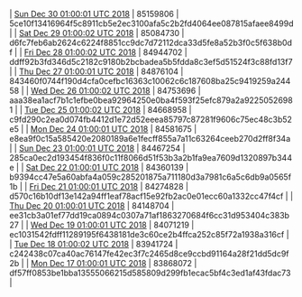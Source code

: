 | [Sun Dec 30 01:00:01 UTC 2018](https://transfer.sh/pji76/trcninja-dbdump-20181230010001.tar.bz2) | 85159806 | 5ce10f13416964f5c8911cb5e2ec3100afa5c2b2fd4064ee087815afaee8499d | 
| [Sat Dec 29 01:00:02 UTC 2018](https://transfer.sh/1488YR/trcninja-dbdump-20181229010002.tar.bz2) | 85084730 | d6fc7feb6ab2624c6224f8851cc9dc7d72112dca33d5fe8a52b3f0c5f638b0df | 
| [Fri Dec 28 01:00:02 UTC 2018](https://transfer.sh/dkLT6/trcninja-dbdump-20181228010002.tar.bz2) | 84944702 | ddff92b3fd346d5c2182c9180b2bcbadea5b5fdda8c3ef5d51524f3c88fd13f7 | 
| [Thu Dec 27 01:00:01 UTC 2018](https://transfer.sh/r4b0a/trcninja-dbdump-20181227010001.tar.bz2) | 84876104 | 843460f0744f190d4cfa0cefbc16363c10062c6c187608ba25c9419259a24458 | 
| [Wed Dec 26 01:00:02 UTC 2018](https://transfer.sh/Kl30k/trcninja-dbdump-20181226010002.tar.bz2) | 84753696 | aaa38ea1acf7b1c1efbe0bea92964250e0ba4f593f25efc879a2a92250526981 | 
| [Tue Dec 25 01:00:02 UTC 2018](https://transfer.sh/wBwnt/trcninja-dbdump-20181225010002.tar.bz2) | 84668958 | c9fd290c2ea0d074fb4412d1e72d52eeea85797c87281f9606c75ec48c3b52e5 | 
| [Mon Dec 24 01:00:01 UTC 2018](https://transfer.sh/WAR9V/trcninja-dbdump-20181224010001.tar.bz2) | 84581675 | e8ea9f0c15a585420e2080189a6e1fecff855a7a11c63264ceeb270d2ff8f34a | 
| [Sun Dec 23 01:00:01 UTC 2018](https://transfer.sh/G42IY/trcninja-dbdump-20181223010001.tar.bz2) | 84467254 | 285ca0ec2d193454f836f0c11f8066d51f53b3a2b1fa9ea7609d1320897b344e | 
| [Sat Dec 22 01:00:01 UTC 2018]() | 84360139 | b9394cc47e5a60abfa4a059c285201875a711180d3a7981c6a5c6db9a0565f1b | 
| [Fri Dec 21 01:00:01 UTC 2018](https://transfer.sh/pSKj1/trcninja-dbdump-20181221010001.tar.bz2) | 84274828 | d570c16b10df13e142a94ff1eaf78acf15e92fb2ac0e01ecc60a1332cc47f4cf | 
| [Thu Dec 20 01:00:01 UTC 2018](https://transfer.sh/HrGdb/trcninja-dbdump-20181220010001.tar.bz2) | 84148704 | ee31cb3a01ef77dd19ca0894c0307a71af1863270684f6cc31d953404c383b27 | 
| [Wed Dec 19 01:00:01 UTC 2018](https://transfer.sh/7TW3g/trcninja-dbdump-20181219010001.tar.bz2) | 84071219 | ec1031542fdff11289195f6438181de3c60ce2b4ffca252c85f72a1938a316cf | 
| [Tue Dec 18 01:00:02 UTC 2018](https://transfer.sh/VpFV0/trcninja-dbdump-20181218010002.tar.bz2) | 83941724 | c242438c07ca40ac76147fe42ec3f7c2465d8ce9ccbd91164a28f21dd5dc9f2b | 
| [Mon Dec 17 01:00:01 UTC 2018](https://transfer.sh/leK4c/trcninja-dbdump-20181217010001.tar.bz2) | 83868072 | df57ff0853be1bba13555066215d585809d299fb1ecac5bf4c3ed1af43fdac73 | 

